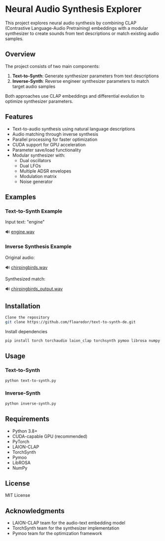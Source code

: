 # Neural Audio Synthesis Explorer

This project explores neural audio synthesis by combining CLAP (Contrastive Language-Audio Pretraining) embeddings with a modular synthesizer to create sounds from text descriptions or match existing audio samples.

## Overview

The project consists of two main components:

1. **Text-to-Synth**: Generate synthesizer parameters from text descriptions
2. **Inverse-Synth**: Reverse engineer synthesizer parameters to match target audio samples

Both approaches use CLAP embeddings and differential evolution to optimize synthesizer parameters.

## Features

- Text-to-audio synthesis using natural language descriptions
- Audio matching through inverse synthesis
- Parallel processing for faster optimization
- CUDA support for GPU acceleration
- Parameter save/load functionality
- Modular synthesizer with:
  - Dual oscillators
  - Dual LFOs
  - Multiple ADSR envelopes
  - Modulation matrix
  - Noise generator

## Examples

### Text-to-Synth Example

Input text: "engine"

🔊 [engine.wav](examples/engine.wav)

### Inverse Synthesis Example

Original audio:

🔊 [chirpingbirds.wav](examples/chirpingbirds.wav)

Synthesized match:

🔊 [chirpingbirds_output.wav](examples/chirpingbirds_output.wav)

## Installation

```bash
Clone the repository
git clone https://github.com/floaredor/text-to-synth-de.git
```

Install dependencies
```bash
pip install torch torchaudio laion_clap torchsynth pymoo librosa numpy
```


## Usage

### Text-to-Synth

```bash
python text-to-synth.py
```

### Inverse-Synth

```bash
python inverse-synth.py
```


## Requirements

- Python 3.8+
- CUDA-capable GPU (recommended)
- PyTorch
- LAION-CLAP
- TorchSynth
- Pymoo
- LibROSA
- NumPy

## License

MIT License

## Acknowledgments

- LAION-CLAP team for the audio-text embedding model
- TorchSynth team for the synthesizer implementation
- Pymoo team for the optimization framework


